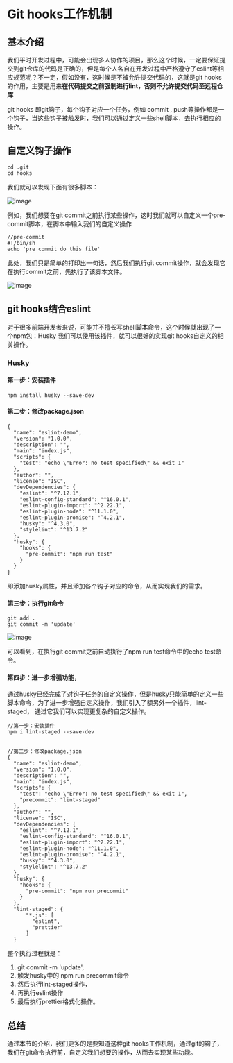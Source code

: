 # Git hooks工作机制


## 基本介绍

我们平时开发过程中，可能会出现多人协作的项目，那么这个时候，一定要保证提交到git仓库的代码是正确的，但是每个人各自在开发过程中严格遵守了eslint等相应规范呢？不一定，假如没有，这时候是不被允许提交代码的，这就是git hooks的作用，主要是用来**在代码提交之前强制进行lint，否则不允许提交代码至远程仓库**


git hooks 即git钩子，每个钩子对应一个任务，例如 commit , push等操作都是一个钩子，当这些钩子被触发时，我们可以通过定义一些shell脚本，去执行相应的操作。

## 自定义钩子操作

```
cd .git
cd hooks
```
我们就可以发现下面有很多脚本：

![image](http://note.youdao.com/yws/res/12182/1F7DC129A1734E49A8FD2B3B85F08F7C)

例如，我们想要在git commit之前执行某些操作，这时我们就可以自定义一个pre-commit脚本，在脚本中输入我们的自定义操作
```
//pre-commit
#!/bin/sh
echo 'pre commit do this file'
```
此处，我们只是简单的打印出一句话，然后我们执行git commit操作，就会发现它在执行commit之前，先执行了该脚本文件。

![image](http://note.youdao.com/yws/res/12189/7C7C8B65ADB44AA2AE0AABBD8EFC1AFD)

## git hooks结合eslint

对于很多前端开发者来说，可能并不擅长写shell脚本命令，这个时候就出现了一个npm包：Husky 我们可以使用该插件，就可以很好的实现git hooks自定义的相关操作。

### Husky

#### 第一步：安装插件
```
npm install husky --save-dev
```

#### 第二步：修改package.json
```
{
  "name": "eslint-demo",
  "version": "1.0.0",
  "description": "",
  "main": "index.js",
  "scripts": {
    "test": "echo \"Error: no test specified\" && exit 1"
  },
  "author": "",
  "license": "ISC",
  "devDependencies": {
    "eslint": "^7.12.1",
    "eslint-config-standard": "^16.0.1",
    "eslint-plugin-import": "^2.22.1",
    "eslint-plugin-node": "^11.1.0",
    "eslint-plugin-promise": "^4.2.1",
    "husky": "^4.3.0",
    "stylelint": "^13.7.2"
  },
  "husky": {
    "hooks": {
      "pre-commit": "npm run test"
    }
  }
}
```
即添加husky属性，并且添加各个钩子对应的命令，从而实现我们的需求。

#### 第三步：执行git命令

```
git add .
git commit -m 'update'
```
![image](http://note.youdao.com/yws/res/12202/3E51BA7617E346E4A29C55D50C82138E)

可以看到，在执行git commit之前自动执行了npm run test命令中的echo test命令。


#### 第四步：进一步增强功能，

通过husky已经完成了对钩子任务的自定义操作，但是husky只能简单的定义一些脚本命令，为了进一步增强自定义操作，我们引入了额另外一个插件，lint-staged， 通过它我们可以实现更复杂的自定义操作。

```
//第一步：安装插件
npm i lint-staged --save-dev


//第二步：修改package.json
{
  "name": "eslint-demo",
  "version": "1.0.0",
  "description": "",
  "main": "index.js",
  "scripts": {
    "test": "echo \"Error: no test specified\" && exit 1",
    "precommit": "lint-staged"
  },
  "author": "",
  "license": "ISC",
  "devDependencies": {
    "eslint": "^7.12.1",
    "eslint-config-standard": "^16.0.1",
    "eslint-plugin-import": "^2.22.1",
    "eslint-plugin-node": "^11.1.0",
    "eslint-plugin-promise": "^4.2.1",
    "husky": "^4.3.0",
    "stylelint": "^13.7.2"
  },
  "husky": {
    "hooks": {
      "pre-commit": "npm run precommit"
    }
  },
  "lint-staged": {
      "*.js": [
        "eslint",
        "prettier"
      ]
  }
```

整个执行过程就是：
1. git commit -m 'update',
2. 触发husky中的 npm run precommit命令
3. 然后执行lint-staged操作，
4. 再执行eslint操作
5. 最后执行prettier格式化操作。


## 总结

通过本节的介绍，我们更多的是要知道这种git hooks工作机制，通过git的钩子，我们在git命令执行前，自定义我们想要的操作，从而去实现某些功能。
